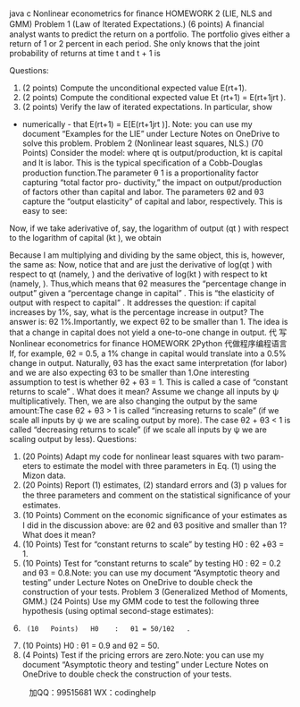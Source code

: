 java c
Nonlinear econometrics for ﬁnance 
HOMEWORK   2 
(LIE, NLS and GMM) Problem 1    (Law of Iterated Expectations.)       (6    points) A   ﬁnancial   analyst wants to   predict the   return   on   a   portfolio.    The   portfolio   gives   either   a   return   of   1   or   2   percent   in   each   period.       She   only   knows   that   the   joint   probability   of returns   at   time   t and   t +   1   is

Questions: 
1.    (2   points)   Compute   the   unconditional   expected   value   E(rt+1).
2.    (2 points) Compute the   conditional expected value Et   (rt+1) = E(rt+1jrt   ).
3.    (2   points)   Verify   the   law   of   iterated   expectations.    In   particular,   show
-   numerically - that   E(rt+1)   =   E[E(rt+1jrt   )].
Note: you can use my document    “Examples    for the LIE” under Lecture Notes on OneDrive to solve this problem. 
Problem 2 (Nonlinear least squares, NLS.) (70 Points) Consider   the   model:
where qt   is output/production,   kt    is capital and lt    is labor.    This is the typical   speciﬁcation   of   a   Cobb-Douglas   production   function.The   parameter   θ   1    is   a   proportionality   factor   capturing      “total   factor   pro-   ductivity,” the impact on output/production of   factors other than capital and   labor.    The   parameters   θ2      and   θ3    capture   the    “output   elasticity”   of   capital   and   labor,   respectively.   This   is   easy   to   see:

Now, if we take   aderivative of, say,   the   logarithm   of output   (qt   )   with   respect   to   the   logarithm   of capital   (kt   ),   we   obtain

Because   I   am   multiplying   and   dividing   by   the   same   object,   this   is,   however,   the   same   as:
Now,   notice   that          and          are   just   the   derivative   of   log(qt   )   with   respect   to      qt       (namely, )    and   the   derivative   of   log(kt   )   with   respect   to      kt   (namely, ).   Thus,which   means   that   θ2      measures   the    “percentage   change   in   output”   given   a   “percentage change in capital”   .    This is   “the elasticity of output   with   respect   to   capital”   .    It   addresses   the   question:    if   capital   increases   by   1%,   say,   what   is   the   percentage   increase   in   output?   The   answer   is:      θ2   1%.Importantly, we expect θ2    to be smaller than   1.    The idea   is   that   a   change   in      capital      does   not   yield      a   one-to-one      change      in   output.    代 写Nonlinear econometrics for finance HOMEWORK 2Python
代做程序编程语言   If,    for    example,   θ2       =    0.5,    a    1%    change      in      capital      would      translate      into      a      0.5%    change      in output.    Naturally,   θ3    has   the   exact   same   interpretation      (for   labor)   and   we   are   also   expecting   θ3    to   be   smaller   than   1.One interesting   assumption to test is   whether   θ2   +   θ3    =   1. This   is   called   a   case   of   “constant   returns   to   scale”   .   What   does   it   mean?   Assume   we   change   all   inputs   by   ψ   multiplicatively.    Then,   we   are   also   changing   the   output   by   the   same   amount:The   case   θ2      + θ3       >   1   is   called “increasing   returns   to   scale”    (if   we   scale   all inputs   by   ψ   we   are   scaling   output   by   more).    The   case   θ2    + θ3    < 1 is called “decreasing returns to scale” (if we scale all inputs by ψ we are scaling output by less).
Questions: 
1.    (20 Points) Adapt my   code   for   nonlinear   least   squares   with   two   param-   eters to estimate the   model with   three   parameters   in   Eq. (1)   using   the Mizon   data.
2.    (20   Points)   Report   (1)   estimates,   (2)   standard   errors   and   (3)   p   values   for the three   parameters   and   comment   on the   statistical   signiﬁcance   of   your   estimates.
3.    (10 Points)   Comment   on   the   economic   signiﬁcance   of   your   estimates   as I   did   in   the   discussion   above:    are   θ2    and   θ3    positive   and   smaller   than   1?   What   does   it   mean?
4.    (10 Points) Test   for   “constant   returns   to   scale” by   testing   H0      :   θ2 +θ3    =   1.
5.    (10 Points) Test   for   “constant   returns   to   scale”   by   testing   H0      :   θ2      =   0.2   and   θ3    =   0.8.Note: you can use my document “Asymptotic theory and testing” under Lecture Notes on OneDrive to double check the construction of your tests.
Problem 3 (Generalized Method of Moments, GMM.) (24 Points) 
Use      my      GMM      code   to   test   the      following   three      hypothesis    (using    optimal   second-stage   estimates):
1.      (10   Points)   H0    :   θ1 = 50/1θ2   .
2.    (10   Points)   H0      :   θ1 =   0.9   and   θ2    =   50.
3.    (4   Points)   Test   if the   pricing   errors   are   zero.Note: you can use my document “Asymptotic theory and testing” under Lecture Notes on OneDrive to double check the construction of your tests. 



         
加QQ：99515681  WX：codinghelp
